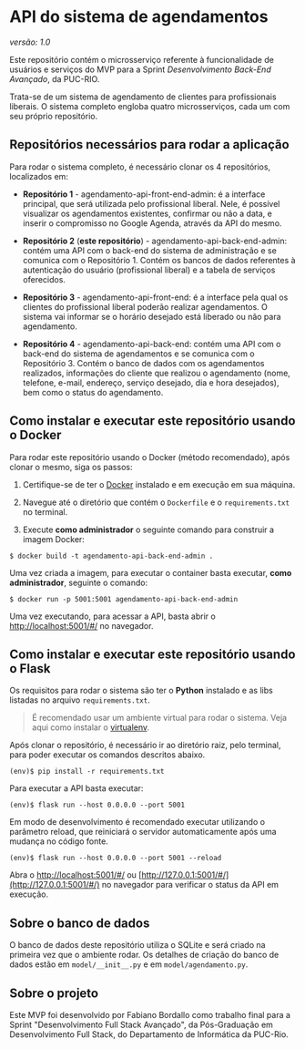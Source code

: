 # API do sistema de agendamentos
_versão: 1.0_

Este repositório contém o microsserviço referente à funcionalidade de usuários e serviços do MVP para a Sprint _Desenvolvimento Back-End Avançado_, da PUC-RIO.

Trata-se de um sistema de agendamento de clientes para profissionais liberais. O sistema completo engloba quatro microsserviços, cada um com seu próprio repositório.

## Repositórios necessários para rodar a aplicação

Para rodar o sistema completo, é necessário clonar os 4 repositórios, localizados em:

- **Repositório 1** - agendamento-api-front-end-admin: é a interface principal, que será utilizada pelo profissional liberal. Nele, é possível visualizar os agendamentos existentes, confirmar ou não a data, e inserir o compromisso no Google Agenda, através da API do mesmo.

- **Repositório 2** (**este repositório**) - agendamento-api-back-end-admin: contém uma API com o back-end do sistema de administração e se comunica com o Repositório 1. Contém os bancos de dados referentes à autenticação do usuário (profissional liberal) e a tabela de serviços oferecidos.

- **Repositório 3** - agendamento-api-front-end: é a interface pela qual os clientes do profissional liberal poderão realizar agendamentos. O sistema vai informar se o horário desejado está liberado ou não para agendamento.

- **Repositório 4** - agendamento-api-back-end: contém uma API com o back-end do sistema de agendamentos e se comunica com o Repositório 3. Contém o banco de dados com os agendamentos realizados, informações do cliente que realizou o agendamento (nome, telefone, e-mail, endereço, serviço desejado, dia e hora desejados), bem como o status do agendamento.

## Como instalar e executar este repositório usando o Docker

Para rodar este repositório usando o Docker (método recomendado), após clonar o mesmo, siga os passos:

1. Certifique-se de ter o [Docker](https://docs.docker.com/engine/install/) instalado e em execução em sua máquina.

2. Navegue até o diretório que contém o `Dockerfile` e o `requirements.txt` no terminal.

3. Execute **como administrador** o seguinte comando para construir a imagem Docker:

```
$ docker build -t agendamento-api-back-end-admin .
```

Uma vez criada a imagem, para executar o container basta executar, **como administrador**, seguinte o comando:

```
$ docker run -p 5001:5001 agendamento-api-back-end-admin
```

Uma vez executando, para acessar a API, basta abrir o [http://localhost:5001/#/](http://localhost:5001/#/) no navegador.

## Como instalar e executar este repositório usando o Flask

Os requisitos para rodar o sistema são ter o **Python** instalado e as libs listadas no arquivo `requirements.txt`.

> É recomendado usar um ambiente virtual para rodar o sistema. Veja aqui como instalar o [virtualenv](https://virtualenv.pypa.io/en/latest/installation.html).

Após clonar o repositório, é necessário ir ao diretório raiz, pelo terminal, para poder executar os comandos descritos abaixo.

```
(env)$ pip install -r requirements.txt
```

Para executar a API  basta executar:

```
(env)$ flask run --host 0.0.0.0 --port 5001
```

Em modo de desenvolvimento é recomendado executar utilizando o parâmetro reload, que reiniciará o servidor
automaticamente após uma mudança no código fonte. 

```
(env)$ flask run --host 0.0.0.0 --port 5001 --reload
```

Abra o [http://localhost:5001/#/](http://localhost:5001/#/) ou [http://127.0.0.1:5001/#/](http://127.0.0.1:5001/#/) no navegador para verificar o status da API em execução.

## Sobre o banco de dados

O banco de dados deste repositório utiliza o SQLite e será criado na primeira vez que o ambiente rodar. Os detalhes de criação do banco de dados estão em `model/__init__.py` e em `model/agendamento.py`. 

## Sobre o projeto

Este MVP foi desenvolvido por Fabiano Bordallo como trabalho final para a Sprint "Desenvolvimento Full Stack Avançado", da Pós-Graduação em Desenvolvimento Full Stack, do Departamento de Informática da PUC-Rio.